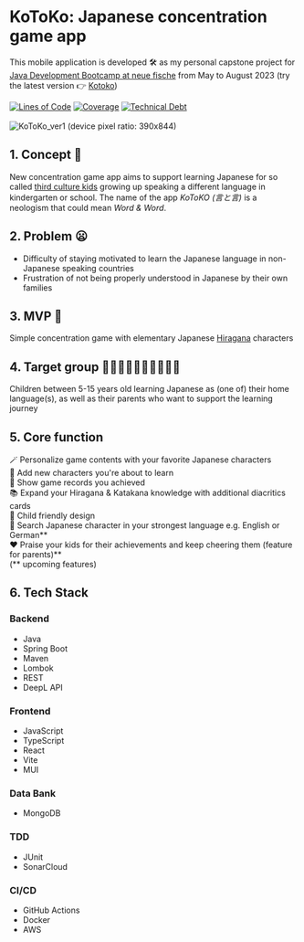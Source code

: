 
#  KoToKo: Japanese concentration game app
This mobile application is developed 🛠️ as my personal capstone project for [Java Development Bootcamp at neue fische](https://www.neuefische.de/en/bootcamp/java-development) from May to August 2023 (try the latest version 👉 [Kotoko](https://kotoko.de))

[![Lines of Code](https://sonarcloud.io/api/project_badges/measure?project=kohei-s_kotoko-concentration-app-frontend&metric=ncloc)](https://sonarcloud.io/summary/new_code?id=kohei-s_kotoko-concentration-app-frontend) [![Coverage](https://sonarcloud.io/api/project_badges/measure?project=kohei-s_kotoko-concentration-app-frontend&metric=coverage)](https://sonarcloud.io/summary/new_code?id=kohei-s_kotoko-concentration-app-frontend) [![Technical Debt](https://sonarcloud.io/api/project_badges/measure?project=kohei-s_kotoko-concentration-app-frontend&metric=sqale_index)](https://sonarcloud.io/summary/new_code?id=kohei-s_kotoko-concentration-app-frontend) \
\
![KoToKo_ver1](https://github.com/kohei-s/kotoko-concentration-app/assets/82062401/b4132c77-a729-490f-ac6c-150da692cf4d)
(device pixel ratio: 390x844)
## 1. Concept 📱
New concentration game app aims to support learning Japanese for so called [third culture kids](https://en.wikipedia.org/wiki/Third_culture_kid) growing up speaking a different language in kindergarten or school. The name of the app *KoToKO (言と言)* is a neologism that could mean *Word & Word*.
## 2. Problem 😦
- Difficulty of staying motivated to learn the Japanese language in non-Japanese speaking countries
- Frustration of not being properly understood in Japanese by their own families
## 3. MVP 💮
Simple concentration game with elementary Japanese [Hiragana](https://en.wikipedia.org/wiki/Hiragana) characters 
## 4. Target group 🧒🏾🧒🏼🧒🏿🧒🏻🧒🏽
Children between 5-15 years old learning Japanese as (one of) their home language(s), as well as their parents who want to support the learning journey
## 5. Core function
  🪄 Personalize game contents with your favorite Japanese characters \
  📖 Add new characters you're about to learn \
  🗻 Show game records you achieved \
  📚 Expand your Hiragana & Katakana knowledge with additional diacritics cards \
  🛝 Child friendly design \
  🔎 Search Japanese character in your strongest language e.g. English or German** \
  ❤️ Praise your kids for their achievements and keep cheering them (feature for parents)** \
  (** upcoming features)
## 6. Tech Stack
### Backend
- Java
- Spring Boot
- Maven
- Lombok
- REST
- DeepL API
### Frontend
- JavaScript
- TypeScript
- React
- Vite
- MUI
### Data Bank
- MongoDB
### TDD
- JUnit
- SonarCloud
### CI/CD
- GitHub Actions
- Docker
- AWS
